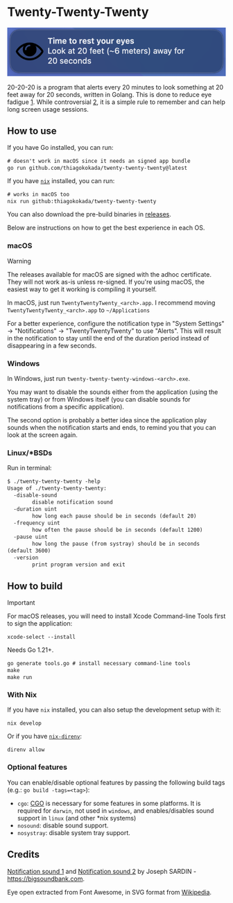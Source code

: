 # Twenty-Twenty-Twenty

![Twenty-Twenty-Twenty screenshot](./assets/screenshot.png "Screenshot")

20-20-20 is a program that alerts every 20 minutes to look something at 20 feet
away for 20 seconds, written in Golang. This is done to reduce eye fadigue [1].
While controversial [2], it is a simple rule to remember and can help long
screen usage sessions.

## How to use

If you have Go installed, you can run:

```console
# doesn't work in macOS since it needs an signed app bundle
go run github.com/thiagokokada/twenty-twenty-twenty@latest
```
If you have [`nix`](https://nixos.org/download) installed, you can run:

```console
# works in macOS too
nix run github:thiagokokada/twenty-twenty-twenty
```

You can also download the pre-build binaries in
[releases](https://github.com/thiagokokada/twenty-twenty-twenty/releases).

Below are instructions on how to get the best experience in each OS.

### macOS

> [!WARNING]
> The releases available for macOS are signed with the adhoc certificate. They
> will not work as-is unless re-signed. If you're using macOS, the easiest way
> to get it working is compiling it yourself.

In macOS, just run `TwentyTwentyTwenty_<arch>.app`. I recommend moving
`TwentyTwentyTwenty_<arch>.app` to `~/Applications`

For a better experience, configure the notification type in "System Settings"
-> "Notifications" -> "TwentyTwentyTwenty" to use "Alerts". This will result in
the notification to stay until the end of the duration period instead of
disappearing in a few seconds.

### Windows

In Windows, just run `twenty-twenty-twenty-windows-<arch>.exe`.

You may want to disable the sounds either from the application (using the
system tray) or from Windows itself (you can disable sounds for notifications
from a specific application).

The second option is probably a better idea since the application play sounds
when the notification starts and ends, to remind you that you can look at the
screen again.

### Linux/*BSDs

Run in terminal:

```console
$ ./twenty-twenty-twenty -help
Usage of ./twenty-twenty-twenty:
  -disable-sound
        disable notification sound
  -duration uint
        how long each pause should be in seconds (default 20)
  -frequency uint
        how often the pause should be in seconds (default 1200)
  -pause uint
        how long the pause (from systray) should be in seconds (default 3600)
  -version
        print program version and exit
```

## How to build

> [!IMPORTANT]
> For macOS releases, you will need to install Xcode Command-line Tools first
> to sign the application:
> ```console
> xcode-select --install
> ```

Needs Go 1.21+.

```console
go generate tools.go # install necessary command-line tools
make
make run
```

### With Nix

If you have `nix` installed, you can also setup the development setup with it:

```console
nix develop
```

Or if you have [`nix-direnv`](https://github.com/nix-community/nix-direnv):

```console
direnv allow
```

### Optional features

You can enable/disable optional features by passing the following build tags
(e.g.: `go build -tags=<tag>`):

- `cgo`: [CGO](https://pkg.go.dev/cmd/cgo) is necessary for some features in
some platforms. It is required for `darwin`, not used in `windows`, and
enables/disables sound support in `linux` (and other *nix systems)
- `nosound`: disable sound support.
- `nosystray`: disable system tray support.

## Credits

[Notification sound 1](https://bigsoundbank.com/sound-1111-message-1.html) and
[Notification sound 2](https://bigsoundbank.com/sound-1112-message-2.html) by
Joseph SARDIN - https://bigsoundbank.com.

Eye open extracted from Font Awesome, in SVG format from
[Wikipedia](https://en.m.wikipedia.org/wiki/File:Eye_open_font_awesome.svg).

[1]: https://www.allaboutvision.com/conditions/refractive-errors/what-is-20-20-20-rule/
[2]: https://modernod.com/articles/2023-july-aug/myth-busting-the-202020-rule
